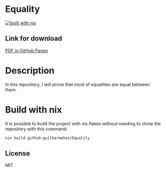 # Equality

[![built with nix](https://builtwithnix.org/badge.svg)](https://builtwithnix.org)

## Link for download
[PDF in GitHub Pages](https://guilhermehas.github.io/Equality/paper.pdf)

# Description
In this repository, I will prove that most of equalities are equal between them.

# Build with nix
It is possible to build the project with nix flakes without needing to clone the repository with this command:
```bash
nix build github:guilhermehas/Equality
```

License
----
MIT
